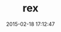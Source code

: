 ---
layout: post
title:  "rex"
repo:   "rapid7/rex"
date:   2015-02-18 17:12:47
gemurl: https://github.com/rapid7/rex/
---